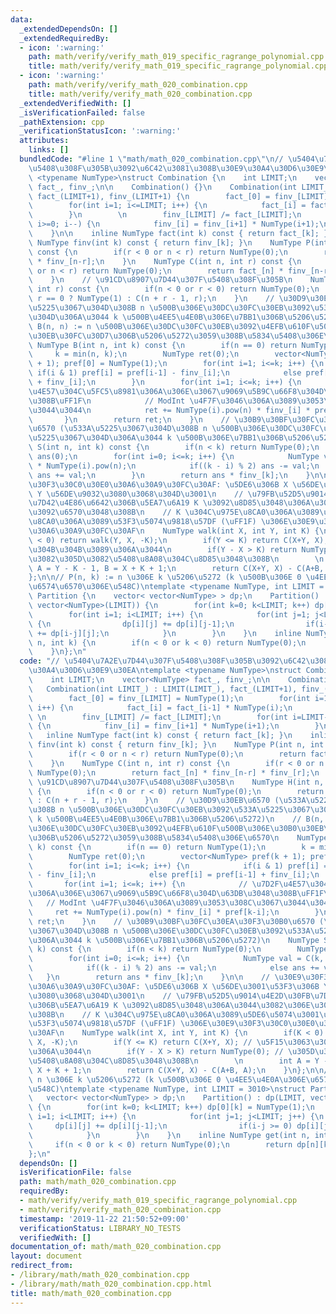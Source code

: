 ```yaml
---
data:
  _extendedDependsOn: []
  _extendedRequiredBy:
  - icon: ':warning:'
    path: math/verify/verify_math_019_specific_ragrange_polynomial.cpp
    title: math/verify/verify_math_019_specific_ragrange_polynomial.cpp
  - icon: ':warning:'
    path: math/verify/verify_math_020_combination.cpp
    title: math/verify/verify_math_020_combination.cpp
  _extendedVerifiedWith: []
  _isVerificationFailed: false
  _pathExtension: cpp
  _verificationStatusIcon: ':warning:'
  attributes:
    links: []
  bundledCode: "#line 1 \"math/math_020_combination.cpp\"\n// \u5404\u7A2E\u7D44\u307F\
    \u5408\u308F\u305B\u3092\u6C42\u3081\u308B\u30E9\u30A4\u30D6\u30E9\u30EA\ntemplate\
    \ <typename NumType>\nstruct Combination {\n    int LIMIT;\n    vector<NumType>\
    \ fact_, finv_;\n\n    Combination() {}\n    Combination(int LIMIT_) : LIMIT(LIMIT_),\
    \ fact_(LIMIT+1), finv_(LIMIT+1) {\n        fact_[0] = finv_[LIMIT] = NumType(1);\n\
    \        for(int i=1; i<=LIMIT; i++) {\n            fact_[i] = fact_[i-1] * NumType(i);\n\
    \        }\n        \n        finv_[LIMIT] /= fact_[LIMIT];\n        for(int i=LIMIT-1;\
    \ i>=0; i--) {\n            finv_[i] = finv_[i+1] * NumType(i+1);\n        }\n\
    \    }\n\n    inline NumType fact(int k) const { return fact_[k]; }\n    inline\
    \ NumType finv(int k) const { return finv_[k]; }\n    NumType P(int n, int r)\
    \ const {\n        if(r < 0 or n < r) return NumType(0);\n        return fact_[n]\
    \ * finv_[n-r];\n    }\n    NumType C(int n, int r) const {\n        if(r < 0\
    \ or n < r) return NumType(0);\n        return fact_[n] * finv_[n-r] * finv_[r];\n\
    \    }\n    // \u91CD\u8907\u7D44\u307F\u5408\u308F\u305B\n    NumType H(int n,\
    \ int r) const {\n        if(n < 0 or r < 0) return NumType(0);\n        return\
    \ r == 0 ? NumType(1) : C(n + r - 1, r);\n    }\n    // \u30D9\u30EB\u6570 (\u533A\
    \u5225\u3067\u304D\u308B n \u500B\u306E\u30DC\u30FC\u30EB\u3092\u533A\u5225\u3067\
    \u304D\u306A\u3044 k \u500B\u4EE5\u4E0B\u306E\u7BB1\u306B\u5206\u5272)\n    //\
    \ B(n, n) := n \u500B\u306E\u30DC\u30FC\u30EB\u3092\u4EFB\u610F\u500B\u306E\u30B0\
    \u30EB\u30FC\u30D7\u306B\u5206\u5272\u3059\u308B\u5834\u5408\u306E\u6570\n   \
    \ NumType B(int n, int k) const {\n        if(n == 0) return NumType(1);\n   \
    \     k = min(n, k);\n        NumType ret(0);\n        vector<NumType> pref(k\
    \ + 1); pref[0] = NumType(1);\n        for(int i=1; i<=k; i++) {\n           \
    \ if(i & 1) pref[i] = pref[i-1] - finv_[i];\n            else pref[i] = pref[i-1]\
    \ + finv_[i];\n        }\n        for(int i=1; i<=k; i++) {\n            // \u7D2F\
    \u4E57\u304C\u5FC5\u8981\u306A\u306E\u3067\u9069\u5B9C\u66F8\u304D\u63DB\u3048\
    \u308B\uFF1F\n            // ModInt \u4F7F\u3046\u306A\u3089\u3053\u308C\u3067\
    \u3044\u3044\n            ret += NumType(i).pow(n) * finv_[i] * pref[k-i];\n \
    \       }\n        return ret;\n    }\n    // \u30B9\u30BF\u30FC\u30EA\u30F3\u30B0\
    \u6570 (\u533A\u5225\u3067\u304D\u308B n \u500B\u306E\u30DC\u30FC\u30EB\u3092\u533A\
    \u5225\u3067\u304D\u306A\u3044 k \u500B\u306E\u7BB1\u306B\u5206\u5272)\n    NumType\
    \ S(int n, int k) const {\n        if(n < k) return NumType(0);\n        NumType\
    \ ans(0);\n        for(int i=0; i<=k; i++) {\n            NumType val = C(k, i)\
    \ * NumType(i).pow(n);\n            if((k - i) % 2) ans -= val;\n            else\
    \ ans += val;\n        }\n        return ans * finv_[k];\n    }\n\n    // \u30E9\
    \u30F3\u30C0\u30E0\u30A6\u30A9\u30FC\u30AF: \u5DE6\u306B X \u56DE\u3001\u53F3\u306B\
    \ Y \u56DE\u9032\u3080\u3068\u304D\u3001\n    // \u79FB\u52D5\u9014\u4E2D\u30FB\
    \u7D42\u4E86\u6642\u306B\u5EA7\u6A19 K \u3092\u8D85\u3048\u306A\u3044\u3082\u306E\
    \u3092\u6570\u3048\u308B\n    // K \u304C\u975E\u8CA0\u306A\u3089\u5DE6\u5074\u3001\
    \u8CA0\u306A\u3089\u53F3\u5074\u9818\u57DF (\uFF1F) \u306E\u30E9\u30F3\u30C0\u30E0\
    \u30A6\u30A9\u30FC\u30AF\n    NumType walk(int X, int Y, int K) {\n        if(K\
    \ < 0) return walk(Y, X, -K);\n        if(Y <= K) return C(X+Y, X); // \u5F15\u3063\
    \u304B\u304B\u3089\u306A\u3044\n        if(Y - X > K) return NumType(0); // \u305D\
    \u3082\u305D\u3082\u5408\u8A08\u304C\u8D85\u3048\u308B\n        \n        int\
    \ A = Y - K - 1, B = X + K + 1;\n        return C(X+Y, X) - C(A+B, A);\n    }\n\
    };\n\n// P(n, k) := n \u306E k \u5206\u5272 (k \u500B\u306E 0 \u4EE5\u4E0A\u306E\
    \u6574\u6570\u306E\u548C)\ntemplate <typename NumType, int LIMIT = 3010>\nstruct\
    \ Partition {\n    vector< vector<NumType> > dp;\n    Partition() : dp(LIMIT,\
    \ vector<NumType>(LIMIT)) {\n        for(int k=0; k<LIMIT; k++) dp[0][k] = NumType(1);\n\
    \        for(int i=1; i<LIMIT; i++) {\n            for(int j=1; j<LIMIT; j++)\
    \ {\n                dp[i][j] += dp[i][j-1];\n                if(i-j >= 0) dp[i][j]\
    \ += dp[i-j][j];\n            }\n        }\n    }\n    inline NumType get(int\
    \ n, int k) {\n        if(n < 0 or k < 0) return NumType(0);\n        return dp[n][k];\n\
    \    }\n};\n"
  code: "// \u5404\u7A2E\u7D44\u307F\u5408\u308F\u305B\u3092\u6C42\u3081\u308B\u30E9\
    \u30A4\u30D6\u30E9\u30EA\ntemplate <typename NumType>\nstruct Combination {\n\
    \    int LIMIT;\n    vector<NumType> fact_, finv_;\n\n    Combination() {}\n \
    \   Combination(int LIMIT_) : LIMIT(LIMIT_), fact_(LIMIT+1), finv_(LIMIT+1) {\n\
    \        fact_[0] = finv_[LIMIT] = NumType(1);\n        for(int i=1; i<=LIMIT;\
    \ i++) {\n            fact_[i] = fact_[i-1] * NumType(i);\n        }\n       \
    \ \n        finv_[LIMIT] /= fact_[LIMIT];\n        for(int i=LIMIT-1; i>=0; i--)\
    \ {\n            finv_[i] = finv_[i+1] * NumType(i+1);\n        }\n    }\n\n \
    \   inline NumType fact(int k) const { return fact_[k]; }\n    inline NumType\
    \ finv(int k) const { return finv_[k]; }\n    NumType P(int n, int r) const {\n\
    \        if(r < 0 or n < r) return NumType(0);\n        return fact_[n] * finv_[n-r];\n\
    \    }\n    NumType C(int n, int r) const {\n        if(r < 0 or n < r) return\
    \ NumType(0);\n        return fact_[n] * finv_[n-r] * finv_[r];\n    }\n    //\
    \ \u91CD\u8907\u7D44\u307F\u5408\u308F\u305B\n    NumType H(int n, int r) const\
    \ {\n        if(n < 0 or r < 0) return NumType(0);\n        return r == 0 ? NumType(1)\
    \ : C(n + r - 1, r);\n    }\n    // \u30D9\u30EB\u6570 (\u533A\u5225\u3067\u304D\
    \u308B n \u500B\u306E\u30DC\u30FC\u30EB\u3092\u533A\u5225\u3067\u304D\u306A\u3044\
    \ k \u500B\u4EE5\u4E0B\u306E\u7BB1\u306B\u5206\u5272)\n    // B(n, n) := n \u500B\
    \u306E\u30DC\u30FC\u30EB\u3092\u4EFB\u610F\u500B\u306E\u30B0\u30EB\u30FC\u30D7\
    \u306B\u5206\u5272\u3059\u308B\u5834\u5408\u306E\u6570\n    NumType B(int n, int\
    \ k) const {\n        if(n == 0) return NumType(1);\n        k = min(n, k);\n\
    \        NumType ret(0);\n        vector<NumType> pref(k + 1); pref[0] = NumType(1);\n\
    \        for(int i=1; i<=k; i++) {\n            if(i & 1) pref[i] = pref[i-1]\
    \ - finv_[i];\n            else pref[i] = pref[i-1] + finv_[i];\n        }\n \
    \       for(int i=1; i<=k; i++) {\n            // \u7D2F\u4E57\u304C\u5FC5\u8981\
    \u306A\u306E\u3067\u9069\u5B9C\u66F8\u304D\u63DB\u3048\u308B\uFF1F\n         \
    \   // ModInt \u4F7F\u3046\u306A\u3089\u3053\u308C\u3067\u3044\u3044\n       \
    \     ret += NumType(i).pow(n) * finv_[i] * pref[k-i];\n        }\n        return\
    \ ret;\n    }\n    // \u30B9\u30BF\u30FC\u30EA\u30F3\u30B0\u6570 (\u533A\u5225\
    \u3067\u304D\u308B n \u500B\u306E\u30DC\u30FC\u30EB\u3092\u533A\u5225\u3067\u304D\
    \u306A\u3044 k \u500B\u306E\u7BB1\u306B\u5206\u5272)\n    NumType S(int n, int\
    \ k) const {\n        if(n < k) return NumType(0);\n        NumType ans(0);\n\
    \        for(int i=0; i<=k; i++) {\n            NumType val = C(k, i) * NumType(i).pow(n);\n\
    \            if((k - i) % 2) ans -= val;\n            else ans += val;\n     \
    \   }\n        return ans * finv_[k];\n    }\n\n    // \u30E9\u30F3\u30C0\u30E0\
    \u30A6\u30A9\u30FC\u30AF: \u5DE6\u306B X \u56DE\u3001\u53F3\u306B Y \u56DE\u9032\
    \u3080\u3068\u304D\u3001\n    // \u79FB\u52D5\u9014\u4E2D\u30FB\u7D42\u4E86\u6642\
    \u306B\u5EA7\u6A19 K \u3092\u8D85\u3048\u306A\u3044\u3082\u306E\u3092\u6570\u3048\
    \u308B\n    // K \u304C\u975E\u8CA0\u306A\u3089\u5DE6\u5074\u3001\u8CA0\u306A\u3089\
    \u53F3\u5074\u9818\u57DF (\uFF1F) \u306E\u30E9\u30F3\u30C0\u30E0\u30A6\u30A9\u30FC\
    \u30AF\n    NumType walk(int X, int Y, int K) {\n        if(K < 0) return walk(Y,\
    \ X, -K);\n        if(Y <= K) return C(X+Y, X); // \u5F15\u3063\u304B\u304B\u3089\
    \u306A\u3044\n        if(Y - X > K) return NumType(0); // \u305D\u3082\u305D\u3082\
    \u5408\u8A08\u304C\u8D85\u3048\u308B\n        \n        int A = Y - K - 1, B =\
    \ X + K + 1;\n        return C(X+Y, X) - C(A+B, A);\n    }\n};\n\n// P(n, k) :=\
    \ n \u306E k \u5206\u5272 (k \u500B\u306E 0 \u4EE5\u4E0A\u306E\u6574\u6570\u306E\
    \u548C)\ntemplate <typename NumType, int LIMIT = 3010>\nstruct Partition {\n \
    \   vector< vector<NumType> > dp;\n    Partition() : dp(LIMIT, vector<NumType>(LIMIT))\
    \ {\n        for(int k=0; k<LIMIT; k++) dp[0][k] = NumType(1);\n        for(int\
    \ i=1; i<LIMIT; i++) {\n            for(int j=1; j<LIMIT; j++) {\n           \
    \     dp[i][j] += dp[i][j-1];\n                if(i-j >= 0) dp[i][j] += dp[i-j][j];\n\
    \            }\n        }\n    }\n    inline NumType get(int n, int k) {\n   \
    \     if(n < 0 or k < 0) return NumType(0);\n        return dp[n][k];\n    }\n\
    };\n"
  dependsOn: []
  isVerificationFile: false
  path: math/math_020_combination.cpp
  requiredBy:
  - math/verify/verify_math_019_specific_ragrange_polynomial.cpp
  - math/verify/verify_math_020_combination.cpp
  timestamp: '2019-11-22 21:50:52+09:00'
  verificationStatus: LIBRARY_NO_TESTS
  verifiedWith: []
documentation_of: math/math_020_combination.cpp
layout: document
redirect_from:
- /library/math/math_020_combination.cpp
- /library/math/math_020_combination.cpp.html
title: math/math_020_combination.cpp
---
```

